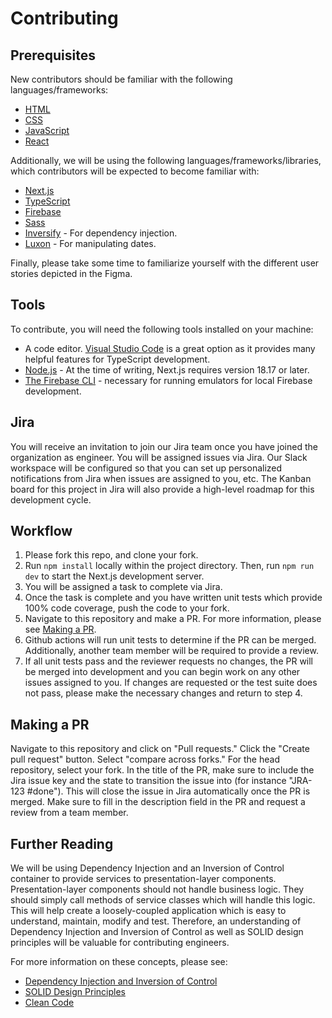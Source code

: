 # Contributing

## Prerequisites

New contributors should be familiar with the following languages/frameworks:

- [HTML](https://developer.mozilla.org/en-US/docs/Learn/HTML)
- [CSS](https://developer.mozilla.org/en-US/docs/Learn/CSS)
- [JavaScript](https://developer.mozilla.org/en-US/docs/Learn/JavaScript)
- [React](https://react.dev/)

Additionally, we will be using the following languages/frameworks/libraries, which contributors will be expected to become familiar with:

- [Next.js](https://nextjs.org/)
- [TypeScript](https://www.typescriptlang.org/)
- [Firebase](https://firebase.google.com/)
- [Sass](https://sass-lang.com/)
- [Inversify](https://inversify.io/) - For dependency injection.
- [Luxon](https://github.com/moment/luxon/) - For manipulating dates.

Finally, please take some time to familiarize yourself with the different user stories depicted in the Figma.

## Tools

To contribute, you will need the following tools installed on your machine:

- A code editor. [Visual Studio Code](https://code.visualstudio.com/) is a great option as it provides many helpful features for TypeScript development.
- [Node.js](https://nodejs.org/en) - At the time of writing, Next.js requires version 18.17 or later.
- [The Firebase CLI](https://firebase.google.com/docs/cli) - necessary for running emulators for local Firebase development.

## Jira

You will receive an invitation to join our Jira team once you have joined the organization as engineer. You will be assigned issues via Jira. Our Slack workspace will be configured so that you can set up personalized notifications from Jira when issues are assigned to you, etc. The Kanban board for this project in Jira will also provide a high-level roadmap for this development cycle.

## Workflow

1.  Please fork this repo, and clone your fork.
2.  Run `npm install` locally within the project directory. Then, run `npm run dev` to start the Next.js development server.
3.  You will be assigned a task to complete via Jira.
4.  Once the task is complete and you have written unit tests which provide 100% code coverage, push the code to your fork.
5.  Navigate to this repository and make a PR. For more information, please see [Making a PR](#making-a-pr).
6.  Github actions will run unit tests to determine if the PR can be merged. Additionally, another team member will be required to provide a review.
7.  If all unit tests pass and the reviewer requests no changes, the PR will be merged into development and you can begin work on any other issues assigned to you. If changes are requested or the test suite does not pass, please make the necessary changes and return to step 4.

## Making a PR

Navigate to this repository and click on "Pull requests." Click the "Create pull request" button. Select "compare across forks." For the head repository, select your fork. In the title of the PR, make sure to include the Jira issue key and the state to transition the issue into (for instance "JRA-123 #done"). This will close the issue in Jira automatically once the PR is merged. Make sure to fill in the description field in the PR and request a review from a team member.

## Further Reading

We will be using Dependency Injection and an Inversion of Control container to provide services to presentation-layer components. Presentation-layer components should not handle business logic. They should simply call methods of service classes which will handle this logic. This will help create a loosely-coupled application which is easy to understand, maintain, modify and test. Therefore, an understanding of Dependency Injection and Inversion of Control as well as SOLID design principles will be valuable for contributing engineers.

For more information on these concepts, please see:

- [Dependency Injection and Inversion of Control](https://hackernoon.com/beginners-guide-to-inversion-of-control)
- [SOLID Design Principles](https://hackernoon.com/solid-principles-made-easy-67b1246bcdf)
- [Clean Code](https://www.oreilly.com/library/view/clean-code-a/9780136083238/)
